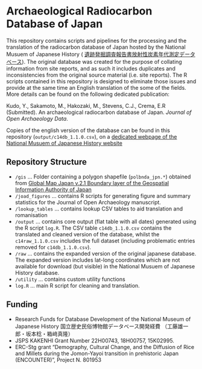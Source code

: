# Archaeological Radiocarbon Database of Japan
This repository contains scripts and pipelines for the processing and the translation of the radiocarbon database of Japan hosted by the National Musuem of Japanese History (
[遺跡発掘調査報告書放射性炭素年代測定データベース](https://www.rekihaku.ac.jp/up-cgi/login.pl?p=param/esrd/db_param)). The original database was created for the purpose of collating information from site reports, and as such it includes duplicates and inconsistencies from the original source material (i.e. site reports). The R scripts contained in this repository is designed to eliminate those issues and provide at the same time an English translation of the some of the fields. More details can be found on the following dedicated publication:

Kudo, Y., Sakamoto, M., Hakozaki, M., Stevens, C.J., Crema, E.R (Submitted). An archaeological radiocarbon database of Japan. _Journal of Open Archaeology Data_.

Copies of the english version of the database can be found in this repository (`output/c14db_1.1.0.csv`), on a [dedicated webpage of the National Musuem of Japanese History website](https://www.rekihaku.ac.jp/up-cgi/login.pl?p=param/esrd_en/db_param
)

## Repository Structure
 * `/gis` ... Folder containing a polygon shapefile (`polbnda_jpn.*`) obtained from [Global Map Japan v.2.1 Boundary layer of the Geospatial Information Authority of Japan](https://www.gsi.go.jp/kankyochiri/gm_japan_e.html)
 * `/joad_figures` ... contains R scripts for generating figure and summary statistics for the Journal of Open Archaeology manuscript.
 * `/lookup_tables` ... contains lookup CSV tables to aid translation and romanisation
 * `/output` ... contains core output (flat table with all dates) generated using the R script `log.R`. The CSV table `c14db_1.1.0.csv` contains the translated and cleaned version of the database, whilst the `c14raw_1.1.0.csv` includes the full dataset (including problematic entries removed for `c14db_1.1.0.csv`).
 * `/raw` ... contains the expanded version of the original japanese database. The expanded version includes lat-long coordinates which are not available for download (but visible) in the National Musuem of Japanese History database.
 * `/utility` ... contains custom utility functions
 * `log.R` ... main R script for cleaning and translation.


## Funding
 * Research Funds for Database Development of the National Museum of Japanese History 国立歴史民俗博物館データベース開発経費 （工藤雄一郎・坂本稔・箱﨑真隆）
 * JSPS KAKENHI Grant Number 22H00743, 18H00757, 15K02995.
 * ERC-Stg grant “Demography, Cultural Change, and the Diffusion of Rice and Millets during the Jomon-Yayoi transition in prehistoric Japan (ENCOUNTER)”, Project N. 801953






